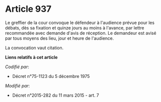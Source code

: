 # Article 937

Le greffier de la cour convoque le défendeur à l'audience prévue pour les débats, dès sa fixation et quinze jours au moins à
l'avance, par lettre recommandée avec demande d'avis de réception. Le demandeur est avisé par tous moyens des lieu, jour et
heure de l'audience.

La convocation vaut citation.

**Liens relatifs à cet article**

_Codifié par_:

  - Décret n°75-1123 du 5 décembre 1975

_Modifié par_:

  - Décret n°2015-282 du 11 mars 2015 - art. 7
